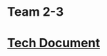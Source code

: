 # Team 2-3

# [Tech Document](https://docs.google.com/document/d/11pbzGR5ZNCQKvO1nakObb1Vw-ju5uhsOX7e-FnBSXI4/edit?usp=sharing)
